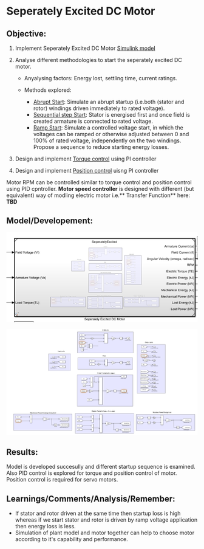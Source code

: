 # Seperately Excited DC Motor

## Objective:

1. Implement Seperately Excited DC Motor [Simulink model](https://github.com/VishalDevnale/ControlSystem/blob/master/ElectricMachines/DC_Motors/01_SeperatelyExcitedDCMotor/01_AbruptStart/SeperatelyExcited.slx)
2. Analyse different methodologies to start the seperately excited DC motor.

   * Anyalysing factors: Energy lost, settling time, current ratings. 
   * Methods explored:
   
      *  [Abrupt Start](https://github.com/VishalDevnale/ControlSystem/tree/master/ElectricMachines/DC_Motors/01_SeperatelyExcitedDCMotor/01_AbruptStart): Simulate an abrupt startup (i.e.both (stator and rotor) windings driven immediately to rated voltage).
      *  [Sequential step Start](https://github.com/VishalDevnale/ControlSystem/tree/master/ElectricMachines/DC_Motors/01_SeperatelyExcitedDCMotor/02_SequentialStepStart): Stator is energised first and once field is created armature is connected to rated voltage.
      *  [Ramp Start](https://github.com/VishalDevnale/ControlSystem/tree/master/ElectricMachines/DC_Motors/01_SeperatelyExcitedDCMotor/03_RampStart): Simulate a controlled voltage start, in which the voltages can be ramped or otherwise adjusted between 0 and 100% of rated voltage, independently on the two windings. Propose a sequence to reduce starting energy losses. 

3. Design and implement [Torque control](https://github.com/VishalDevnale/ControlSystem/tree/master/ElectricMachines/DC_Motors/01_SeperatelyExcitedDCMotor/04_TorqueControl) using PI controller
4. Design and implement [Position control](https://github.com/VishalDevnale/ControlSystem/tree/master/ElectricMachines/DC_Motors/01_SeperatelyExcitedDCMotor/05_PositionControl) uisng PI controller

Motor RPM can be controlled similar to torque control and position control using PID cpntroller. **Motor speed controller** is designed with different (but equivalent) way of modling electric motor i.e.** Transfer Function** here: **TBD** 

## Model/Developement:

![Screenshot](SeperatelyExcitedDCMachine_SimulinkModel_InputOutputPort.PNG)

![Screenshot](SeperatelyExcitedDCMachine_SimulinkModel.PNG)

## Results:
Model is developed succesully and different startup sequence is examined. Also PID control is explored for torque and position control of motor. Position control is required for servo motors.

## Learnings/Comments/Analysis/Remember:

* If stator and rotor driven at the same time then startup loss is high whereas if we start stator and rotor is driven by ramp voltage application then energy loss is less.
* Simulation of plant model and motor together can help to choose motor according to it's capability and performance. 
